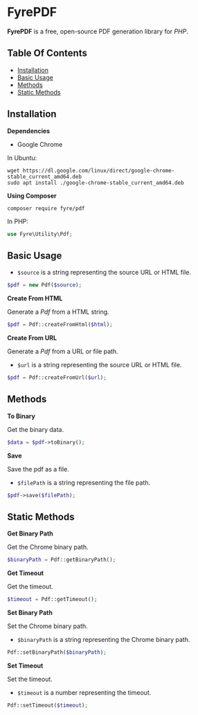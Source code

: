 # FyrePDF

**FyrePDF** is a free, open-source PDF generation library for *PHP*.


## Table Of Contents
- [Installation](#installation)
- [Basic Usage](#basic-usage)
- [Methods](#methods)
- [Static Methods](#static-methods)



## Installation

**Dependencies**

- Google Chrome

In Ubuntu:

```
wget https://dl.google.com/linux/direct/google-chrome-stable_current_amd64.deb
sudo apt install ./google-chrome-stable_current_amd64.deb
```

**Using Composer**

```
composer require fyre/pdf
```

In PHP:

```php
use Fyre\Utility\Pdf;
```


## Basic Usage

- `$source` is a string representing the source URL or HTML file.

```php
$pdf = new Pdf($source);
```

**Create From HTML**

Generate a *Pdf* from a HTML string.

```php
$pdf = Pdf::createFromHtml($html);
```

**Create From URL**

Generate a *Pdf* from a URL or file path.

- `$url` is a string representing the source URL or HTML file.

```php
$pdf = Pdf::createFromUrl($url);
```


## Methods

**To Binary**

Get the binary data.

```php
$data = $pdf->toBinary();
```

**Save**

Save the pdf as a file.

- `$filePath` is a string representing the file path.

```php
$pdf->save($filePath);
```


## Static Methods

**Get Binary Path**

Get the Chrome binary path.

```php
$binaryPath = Pdf::getBinaryPath();
```

**Get Timeout**

Get the timeout.

```php
$timeout = Pdf::getTimeout();
```

**Set Binary Path**

Set the Chrome binary path.

- `$binaryPath` is a string representing the Chrome binary path.

```php
Pdf::setBinaryPath($binaryPath);
```

**Set Timeout**

Set the timeout.

- `$timeout` is a number representing the timeout.

```php
Pdf::setTimeout($timeout);
```